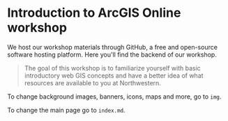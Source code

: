 # Introduction to ArcGIS Online workshop
We host our workshop materials through GitHub, a free and open-source software hosting platform. Here you'll find the backend of our workshop. 

> The goal of this workshop is to familiarize yourself with basic introductory web GIS concepts and have a better idea of what resources are available to you at Northwestern. 

To change background images, banners, icons, maps and more, go to `img`. 

To change the main page go to `index.md`. 

